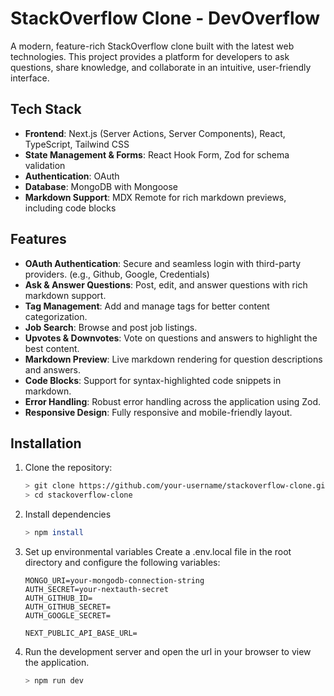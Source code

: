 # StackOverflow Clone - DevOverflow

A modern, feature-rich StackOverflow clone built with the latest web
technologies. This project provides a platform for developers to ask questions,
share knowledge, and collaborate in an intuitive, user-friendly interface.

## Tech Stack

- **Frontend**: Next.js (Server Actions, Server Components), React, TypeScript,
  Tailwind CSS
- **State Management & Forms**: React Hook Form, Zod for schema validation
- **Authentication**: OAuth
- **Database**: MongoDB with Mongoose
- **Markdown Support**: MDX Remote for rich markdown previews, including code
  blocks

## Features

- **OAuth Authentication**: Secure and seamless login with third-party
  providers. (e.g., Github, Google, Credentials)
- **Ask & Answer Questions**: Post, edit, and answer questions with rich
  markdown support.
- **Tag Management**: Add and manage tags for better content categorization.
- **Job Search**: Browse and post job listings.
- **Upvotes & Downvotes**: Vote on questions and answers to highlight the best
  content.
- **Markdown Preview**: Live markdown rendering for question descriptions and
  answers.
- **Code Blocks**: Support for syntax-highlighted code snippets in markdown.
- **Error Handling**: Robust error handling across the application using Zod.
- **Responsive Design**: Fully responsive and mobile-friendly layout.

## Installation

1.  Clone the repository:

    ```bash
    > git clone https://github.com/your-username/stackoverflow-clone.git
    > cd stackoverflow-clone
    ```

2.  Install dependencies

    ```bash
    > npm install
    ```

3.  Set up environmental variables Create a .env.local file in the root
    directory and configure the following variables:

        MONGO_URI=your-mongodb-connection-string
        AUTH_SECRET=your-nextauth-secret
        AUTH_GITHUB_ID=
        AUTH_GITHUB_SECRET=
        AUTH_GOOGLE_SECRET=

        NEXT_PUBLIC_API_BASE_URL=

4.  Run the development server and open the url in your browser to view the
    application.

    ```bash
    > npm run dev
    ```

